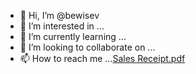 - 👋 Hi, I’m @bewisev
- 👀 I’m interested in ...
- 🌱 I’m currently learning ...
- 💞️ I’m looking to collaborate on ...
- 📫 How to reach me ...[Sales Receipt.pdf](https://github.com/bewisev/bewisev/files/8792455/Sales.Receipt.pdf)


<!---
bewisev/bewisev is a ✨ special ✨ repository because its `README.md` (this file) appears on your GitHub profile.
You can click the Preview link to take a look at your changes.
--->
